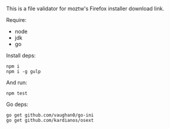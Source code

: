 This is a file validator for moztw's Firefox installer download link.

Require:

* node
* jdk
* go

Install deps:

    npm i
    npm i -g gulp

And run:

    npm test

Go deps:
   
    go get github.com/vaughan0/go-ini
    go get github.com/kardianos/osext

